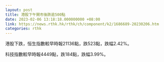 ```yaml
---
layout: post
title: 港股下午開市後跌逾500點
date: 2023-02-06 13:18:18.000000000 +08:00
link: https://news.rthk.hk/rthk/ch/component/k2/1686689-20230206.htm
categories: rthk
---
```


港股下跌，恒生指數較早時報21136點，跌523點，跌幅2.42%。

科技指數較早時報4449點，跌184點，跌幅3.99%。
